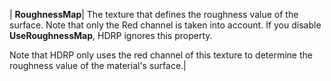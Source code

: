 | **RoughnessMap**| The texture that defines the roughness value of the surface. Note that only the Red channel is taken into account. If you disable **UseRoughnessMap**, HDRP ignores this property.

Note that HDRP only uses the red channel of this texture to determine the roughness value of the material's surface.|